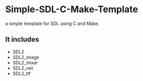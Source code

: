 # Simple-SDL-C-Make-Template
a simple template for SDL using C and Make.

## It includes
* SDL2
* SDL2_image
* SDL2_mixer
* SDL2_net
* SDL2_ttf
